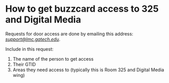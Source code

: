 # How to get buzzcard access to 325 and Digital Media

Requests for door access are done by emailing this address: *support@lmc.gatech.edu*.

Include in this request:

1. The name of the person to get access
2. Their GTID
3. Areas they need access to (typically this is Room 325 and Digital Media wing)

